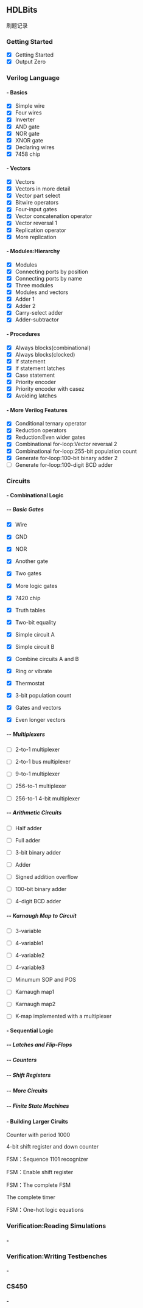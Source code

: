 ## HDLBits

刷题记录

### Getting Started 

- [x] Getting Started
- [x] Output Zero

### Verilog Language 

#### - Basics

- [x] Simple wire
- [x] Four wires 
- [x] Inverter
- [x] AND gate
- [x] NOR gate
- [x] XNOR gate
- [x] Declaring wires 
- [x] 7458 chip

#### - Vectors

- [x] Vectors
- [x] Vectors in more detail
- [x] Vector part select
- [x] Bitwire operators
- [x] Four-input gates
- [x] Vector concatenation operator
- [x] Vector reversal 1
- [x] Replication operator
- [x] More replication

#### - Modules:Hierarchy

- [x] Modules
- [x] Connecting ports by position
- [x] Connecting ports by name
- [x] Three modules
- [x] Modules and vectors
- [x] Adder 1
- [x] Adder 2
- [x] Carry-select adder
- [x] Adder-subtractor

#### - Procedures

- [x] Always blocks(combinational)
- [x] Always blocks(clocked)
- [x] If statement
- [x] If statement latches
- [x] Case statement
- [x] Priority encoder
- [x] Priority encoder with casez
- [x] Avoiding latches

#### - More Verilog Features

- [x] Conditional ternary operator
- [x] Reduction operators
- [x] Reduction:Even wider gates
- [x] Combinational for-loop:Vector reversal 2
- [x] Combinational for-loop:255-bit population count 
- [x] Generate for-loop:100-bit binary adder 2
- [ ] Generate for-loop:100-digit BCD adder

### Circuits

#### - Combinational Logic

##### -- Basic Gates

- [x] Wire

- [x] GND

- [x] NOR

- [x] Another gate

- [x] Two gates

- [x] More logic gates

- [x] 7420 chip

- [x] Truth  tables

- [x] Two-bit equality

- [x] Simple circuit A

- [x] Simple circuit B

- [x] Combine circuits A and B

- [x] Ring or vibrate

- [x] Thermostat

- [x] 3-bit population count

- [x] Gates and vectors

- [x] Even longer vectors

##### -- Multiplexers

- [ ] 2-to-1 multiplexer

- [ ] 2-to-1 bus multiplexer

- [ ] 9-to-1 multiplexer

- [ ] 256-to-1 multiplexer

- [ ] 256-to-1 4-bit multiplexer

##### -- Arithmetic Circuits

- [ ] Half adder

- [ ] Full adder

- [ ] 3-bit binary adder

- [ ] Adder

- [ ] Signed addition overflow

- [ ] 100-bit binary adder

- [ ] 4-digit BCD adder

##### -- Karnaugh Map to Circuit

- [ ] 3-variable

- [ ] 4-variable1

- [ ] 4-variable2

- [ ] 4-variable3

- [ ] Minumum SOP and POS

- [ ] Karnaugh map1

- [ ] Karnaugh map2

- [ ] K-map implemented with a multiplexer

#### - Sequential Logic

##### -- Latches and Flip-Flops

##### -- Counters

##### -- Shift Registers

##### -- More Circuits

##### -- Finite State Machines

#### - Building Larger Ciruits

Counter with period 1000

4-bit shift register and down counter

FSM：Sequence 1101 recognizer

FSM：Enable shift register

FSM：The complete FSM

The complete timer

FSM：One-hot logic equations

### Verification:Reading Simulations 

#### - 

### Verification:Writing Testbenches

#### - 

### CS450

#### - 
